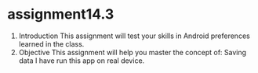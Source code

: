# assignment14.3
1. Introduction
This assignment will test your skills in Android preferences learned in the class.
2. Objective
This assignment will help you master the concept of:
Saving data
 I have run this app on real device.
